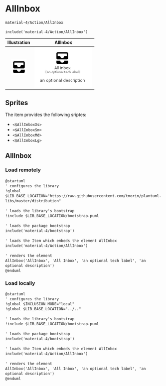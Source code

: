 # AllInbox


```text
material-4/Action/AllInbox
```

```text
include('material-4/Action/AllInbox')
```



| Illustration | AllInbox |
| :---: | :---: |
| ![illustration for Illustration](../../material-4/Action/AllInbox.png) | ![illustration for AllInbox](../../material-4/Action/AllInbox.Local.png) |



## Sprites
The item provides the following sriptes:

- `<$AllInboxXs>`
- `<$AllInboxSm>`
- `<$AllInboxMd>`
- `<$AllInboxLg>`





## AllInbox

### Load remotely
```plantuml
@startuml
' configures the library
!global $LIB_BASE_LOCATION="https://raw.githubusercontent.com/tmorin/plantuml-libs/master/distribution"

' loads the library's bootstrap
!include $LIB_BASE_LOCATION/bootstrap.puml

' loads the package bootstrap
include('material-4/bootstrap')

' loads the Item which embeds the element AllInbox
include('material-4/Action/AllInbox')

' renders the element
AllInbox('AllInbox', 'All Inbox', 'an optional tech label', 'an optional description')
@enduml
```

### Load locally
```plantuml
@startuml
' configures the library
!global $INCLUSION_MODE="local"
!global $LIB_BASE_LOCATION="../.."

' loads the library's bootstrap
!include $LIB_BASE_LOCATION/bootstrap.puml

' loads the package bootstrap
include('material-4/bootstrap')

' loads the Item which embeds the element AllInbox
include('material-4/Action/AllInbox')

' renders the element
AllInbox('AllInbox', 'All Inbox', 'an optional tech label', 'an optional description')
@enduml
```

